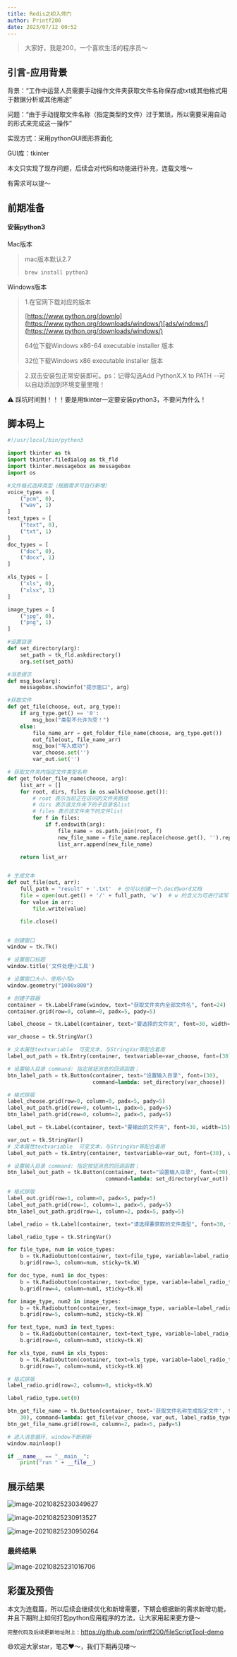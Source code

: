 ```yaml
---
title: Redis之初入师门
author: Printf200
date: 2023/07/12 00:52
---
```

 
>大家好，我是200，一个喜欢生活的程序员～

## 引言-应用背景

背景：“工作中运营人员需要手动操作文件夹获取文件名称保存成txt或其他格式用于数据分析或其他用途”

问题：“由于手动提取文件名称（指定类型的文件）过于繁琐，所以需要采用自动的形式来完成这一操作”

实现方式：采用pythonGUI图形界面化

GUI库：tkinter

本文只实现了现存问题，后续会对代码和功能进行补充，连载文哦～

有需求可以提～

## 前期准备

#### 安装python3

Mac版本

>mac版本默认2.7
>
>```c
>brew install python3
>```

Windows版本

>1.在官网下载对应的版本
>
>[https://www.python.org/downlo](https://www.python.org/downloads/windows/)[ads/windows/](https://www.python.org/downloads/windows/) 
>
>64位下载Windows x86-64 executable installer 版本
>
>32位下载Windows x86 executable installer 版本

>2.双击安装包正常安装即可。ps：记得勾选Add PythonX.X to PATH --可以自动添加到环境变量里哦！

⚠️ 踩坑时间到！！！要是用tkinter一定要安装python3，不要问为什么！

## 脚本码上

```python
#!/usr/local/bin/python3

import tkinter as tk
import tkinter.filedialog as tk_fld
import tkinter.messagebox as messagebox
import os

#文件格式选择类型（根据需求可自行新增）
voice_types = [
    ("pcm", 0),
    ("wav", 1)
]
text_types = [
    ("text", 0),
    ("txt", 1)
]
doc_types = [
    ("doc", 0),
    ("docx", 1)
]

xls_types = [
    ("xls", 0),
    ("xlsx", 1)
]

image_types = [
    ("jpg", 0),
    ("png", 1)
]

#设置目录
def set_directory(arg):
    set_path = tk_fld.askdirectory()
    arg.set(set_path)

#消息提示
def msg_box(arg):
    messagebox.showinfo("提示窗口", arg)

#获取文件
def get_file(choose, out, arg_type):
    if arg_type.get() == '0':
        msg_box("类型不允许为空！")
    else:
        file_name_arr = get_folder_file_name(choose, arg_type.get())
        out_file(out, file_name_arr)
        msg_box("写入成功")
        var_choose.set('')
        var_out.set('')

# 获取文件夹内指定文件类型名称
def get_folder_file_name(choose, arg):
    list_arr = []
    for root, dirs, files in os.walk(choose.get()):
        # root 表示当前正在访问的文件夹路径
        # dirs 表示该文件夹下的子目录名list
        # files 表示该文件夹下的文件list
        for f in files:
            if f.endswith(arg):
                file_name = os.path.join(root, f)
                new_file_name = file_name.replace(choose.get(), '').replace('/', '') + ":" + "\n"
                list_arr.append(new_file_name)

    return list_arr


# 生成文本
def out_file(out, arr):
    full_path = "result" + '.txt'  # 也可以创建一个.doc的word文档
    file = open(out.get() + '/' + full_path, 'w')  # w 的含义为可进行读写
    for value in arr:
        file.write(value)

    file.close()


# 创建窗口
window = tk.Tk()

# 设置窗口标题
window.title('文件处理小工具')

# 设置窗口大小，使用小写x
window.geometry("1000x800")

# 创建子容器
container = tk.LabelFrame(window, text="获取文件夹内全部文件名", font=24)
container.grid(row=0, column=0, padx=5, pady=5)

label_choose = tk.Label(container, text="要选择的文件夹", font=30, width=15)

var_choose = tk.StringVar()

# 文本属性textvariable  可变文本，与StringVar等配合着用
label_out_path = tk.Entry(container, textvariable=var_choose, font=(30), width=60)

# 设置输入目录 command: 指定按钮消息的回调函数；
btn_label_path = tk.Button(container, text="设置输入目录", font=(30),
                           command=lambda: set_directory(var_choose))

# 格式排版
label_choose.grid(row=0, column=0, padx=5, pady=5)
label_out_path.grid(row=0, column=1, padx=5, pady=5)
btn_label_path.grid(row=0, column=2, padx=5, pady=5)

label_out = tk.Label(container, text="要输出的文件夹", font=30, width=15)

var_out = tk.StringVar()
# 文本属性textvariable  可变文本，与StringVar等配合着用
label_out_path = tk.Entry(container, textvariable=var_out, font=(30), width=60)

# 设置输入目录 command: 指定按钮消息的回调函数；
btn_label_out_path = tk.Button(container, text="设置输入目录", font=(30),
                               command=lambda: set_directory(var_out))

# 格式排版
label_out.grid(row=1, column=0, padx=5, pady=5)
label_out_path.grid(row=1, column=1, padx=5, pady=5)
btn_label_out_path.grid(row=1, column=2, padx=5, pady=5)

label_radio = tk.Label(container, text="请选择要获取的文件类型", font=30, width=18)

label_radio_type = tk.StringVar()

for file_type, num in voice_types:
    b = tk.Radiobutton(container, text=file_type, variable=label_radio_type, value=file_type)
    b.grid(row=3, column=num, sticky=tk.W)

for doc_type, num1 in doc_types:
    b = tk.Radiobutton(container, text=doc_type, variable=label_radio_type, value=doc_type)
    b.grid(row=4, column=num1, sticky=tk.W)

for image_type, num2 in image_types:
    b = tk.Radiobutton(container, text=image_type, variable=label_radio_type, value=image_type)
    b.grid(row=5, column=num2, sticky=tk.W)

for text_type, num3 in text_types:
    b = tk.Radiobutton(container, text=text_type, variable=label_radio_type, value=text_type)
    b.grid(row=6, column=num3, sticky=tk.W)

for xls_type, num4 in xls_types:
    b = tk.Radiobutton(container, text=xls_type, variable=label_radio_type, value=xls_type)
    b.grid(row=7, column=num4, sticky=tk.W)

# 格式排版
label_radio.grid(row=2, column=0, sticky=tk.W)

label_radio_type.set(0)

btn_get_file_name = tk.Button(container, text='获取文件名称生成指定文件', font=(
    30), command=lambda: get_file(var_choose, var_out, label_radio_type))
btn_get_file_name.grid(row=8, column=2, padx=5, pady=5)

# 进入消息循环, window不断刷新
window.mainloop()

if __name__ == "__main__":
    print("run " + __file__)

```

## 展示结果

![image-20210825230349627](https://tva1.sinaimg.cn/large/008i3skNly1gttfm4vtwxj31cg0u0wgb.jpg)

![image-20210825230913527](https://tva1.sinaimg.cn/large/008i3skNly1gttfrqnx5ij61co0ictax02.jpg)

![image-20210825230950264](https://tva1.sinaimg.cn/large/008i3skNly1gttfsbi86ej61c90u0q5h02.jpg)

### 最终结果

![image-20210825231016706](https://tva1.sinaimg.cn/large/008i3skNly1gttfsvdltmj612q0o2t9802.jpg)

## 彩蛋及预告

本文为连载篇，所以后续会继续优化和新增需要，下期会根据新的需求新增功能，并且下期附上如何打包python应用程序的方法，让大家用起来更方便～

`完整代码及后续更新地址附上：`https://github.com/printf200/fileScriptTool-demo

😄欢迎大家star，笔芯❤️～，我们下期再见喽～

